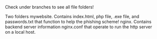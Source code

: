 Check under branches to see all file folders!

Two folders 
mywebsite. Contains index.html, php file, .exe file, and passwords.txt that function to help the phishing scheme!
nginx. Contains backend server information nginx.conf that operate to run the http server on a local host. 
